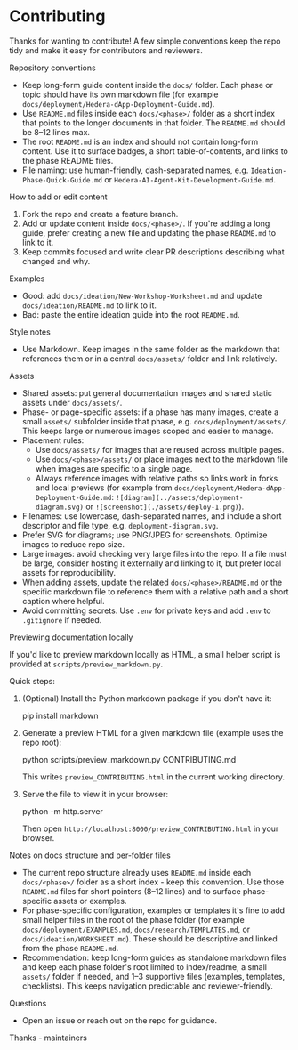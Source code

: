 # Contributing

Thanks for wanting to contribute! A few simple conventions keep the repo tidy and make it easy for contributors and reviewers.

Repository conventions
- Keep long-form guide content inside the `docs/` folder. Each phase or topic should have its own markdown file (for example `docs/deployment/Hedera-dApp-Deployment-Guide.md`).
- Use `README.md` files inside each `docs/<phase>/` folder as a short index that points to the longer documents in that folder. The `README.md` should be 8–12 lines max.
- The root `README.md` is an index and should not contain long-form content. Use it to surface badges, a short table-of-contents, and links to the phase README files.
- File naming: use human-friendly, dash-separated names, e.g. `Ideation-Phase-Quick-Guide.md` or `Hedera-AI-Agent-Kit-Development-Guide.md`.

How to add or edit content
1. Fork the repo and create a feature branch.
2. Add or update content inside `docs/<phase>/`. If you're adding a long guide, prefer creating a new file and updating the phase `README.md` to link to it.
3. Keep commits focused and write clear PR descriptions describing what changed and why.

Examples
- Good: add `docs/ideation/New-Workshop-Worksheet.md` and update `docs/ideation/README.md` to link to it.
- Bad: paste the entire ideation guide into the root `README.md`.

Style notes
- Use Markdown. Keep images in the same folder as the markdown that references them or in a central `docs/assets/` folder and link relatively.

Assets
- Shared assets: put general documentation images and shared static assets under `docs/assets/`.
- Phase- or page-specific assets: if a phase has many images, create a small `assets/` subfolder inside that phase, e.g. `docs/deployment/assets/`. This keeps large or numerous images scoped and easier to manage.
- Placement rules:
  - Use `docs/assets/` for images that are reused across multiple pages.
  - Use `docs/<phase>/assets/` or place images next to the markdown file when images are specific to a single page.
  - Always reference images with relative paths so links work in forks and local previews (for example from `docs/deployment/Hedera-dApp-Deployment-Guide.md`: `![diagram](../assets/deployment-diagram.svg)` or `![screenshot](./assets/deploy-1.png)`).
- Filenames: use lowercase, dash-separated names, and include a short descriptor and file type, e.g. `deployment-diagram.svg`.
- Prefer SVG for diagrams; use PNG/JPEG for screenshots. Optimize images to reduce repo size.
- Large images: avoid checking very large files into the repo. If a file must be large, consider hosting it externally and linking to it, but prefer local assets for reproducibility.
- When adding assets, update the related `docs/<phase>/README.md` or the specific markdown file to reference them with a relative path and a short caption where helpful.
- Avoid committing secrets. Use `.env` for private keys and add `.env` to `.gitignore` if needed.

Previewing documentation locally

If you'd like to preview markdown locally as HTML, a small helper script is provided at `scripts/preview_markdown.py`.

Quick steps:

1. (Optional) Install the Python markdown package if you don't have it:

	pip install markdown

2. Generate a preview HTML for a given markdown file (example uses the repo root):

	python scripts/preview_markdown.py CONTRIBUTING.md

	This writes `preview_CONTRIBUTING.html` in the current working directory.

3. Serve the file to view it in your browser:

	python -m http.server

	Then open `http://localhost:8000/preview_CONTRIBUTING.html` in your browser.

Notes on docs structure and per-folder files

- The current repo structure already uses `README.md` inside each `docs/<phase>/` folder as a short index - keep this convention. Use those `README.md` files for short pointers (8–12 lines) and to surface phase-specific assets or examples.
- For phase-specific configuration, examples or templates it's fine to add small helper files in the root of the phase folder (for example `docs/deployment/EXAMPLES.md`, `docs/research/TEMPLATES.md`, or `docs/ideation/WORKSHEET.md`). These should be descriptive and linked from the phase `README.md`.
- Recommendation: keep long-form guides as standalone markdown files and keep each phase folder's root limited to index/readme, a small `assets/` folder if needed, and 1–3 supportive files (examples, templates, checklists). This keeps navigation predictable and reviewer-friendly.

Questions
- Open an issue or reach out on the repo for guidance.

Thanks - maintainers
